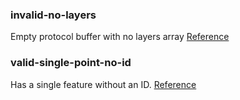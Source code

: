 ### invalid-no-layers
Empty protocol buffer with no layers array
[Reference](https://github.com/mapbox/vector-tile-spec/blob/master/2.1/vector_tile.proto#L75)

### valid-single-point-no-id
Has a single feature without an ID.
[Reference](https://github.com/mapbox/vector-tile-spec/blob/master/2.1/README.md#42-features)

